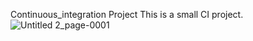 Continuous_integration Project
This is a small CI project.
![Untitled 2_page-0001](https://github.com/ismail-cs/Continuous_integration-Project/assets/62925102/1dfbdb2a-adc8-4887-96cf-1fbb9d0c6a0f)


